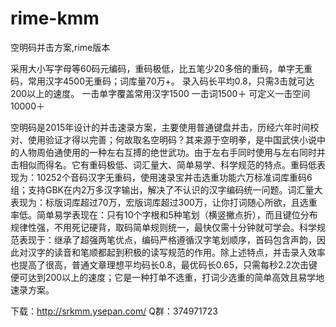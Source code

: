 # rime-kmm
空明码并击方案,rime版本

采用大小写字母等60码元编码，重码极低，比五笔少20多倍的重码，单字无重码，常用汉字4500无重码；词库量70万+。
录入码长平均0.8，只需3击就可达200以上的速度。
一击单字覆盖常用汉字1500 
一击词1500＋ 
可定义一击空间10000＋ 

空明码是2015年设计的并击速录方案，主要使用普通键盘并击，历经六年时间校对、使用验证才得以完善；何故取名空明码？其来源于空明拳，是中国武侠小说中的人物周伯通使用的一种左右互搏的绝世武功。由于左右手同时使用与左右同时并击相似而得名。它有重码极低、词汇量大、简单易学、科学规范的特点。重码低表现为：10252个音码汉字无重码，使用速录宝并击选重功能六万标准词库重码6组；支持GBK在内2万多汉字输出，解决了不认识的汉字编码统一问题。词汇量大表现为：标版词库超过70万，宏版词库超过300万，让你打词随心所欲，且选重率低。简单易学表现在：只有10个字根和5种笔划（横竖撇点折），而且键位分布规律性强，不用死记硬背，取码简单规则统一，最快仅需十分钟就可学会。科学规范表现于：继承了超强两笔优点，编码严格遵循汉字笔划顺序，首码包含声韵，因此对汉字的读音和笔顺都起到积极的读写规范的作用。除上述特点，并击录入效率也提高了很高，普通文章理想平均码长0.8，最优码长0.65，只需每秒2.2次击键便可达到200以上的速度；它是一种打单不选重，打词少选重的简单高效且易学地速录方案。

下载：http://srkmm.ysepan.com/  Q群：374971723
